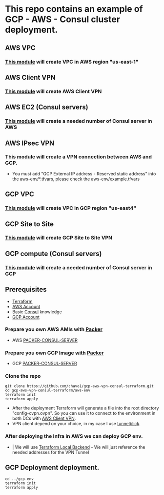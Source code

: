 # This repo contains an example of GCP - AWS - Consul cluster deployment.


## AWS VPC

### [This module](https://github.com/chavo1/aws-vpc-terraform) will create VPC in AWS region "us-east-1"

## AWS Client VPN

### [This module](https://github.com/chavo1/client-vpn-aws-terraform) will create AWS Client VPN

## AWS EC2 (Consul servers)

### [This module](https://github.com/chavo1/aws-consul-terraform-multi-region) will create a needed number of Consul server in AWS

## AWS IPsec VPN
### [This module](https://cloud.google.com/) will create a VPN connection between AWS and GCP.
- You must add "GCP External IP address - Reserved static address" into the aws-env/*.tfvars, please check the aws-env/example.tfvars

## GCP VPC

### [This module](https://github.com/chavo1/gcp-vpc) will create VPC in GCP region "us-east4"

## GCP Site to Site

### [This module](https://github.com/chavo1/gcp-aws-vpn) will create GCP Site to Site VPN

## GCP compute (Consul servers)

### [This module](https://github.com/chavo1/gcp-consul) will create a needed number of Consul server in GCP

## Prerequisites

- [Terraform](https://www.terraform.io/downloads.html)
- [AWS Account](https://aws.amazon.com/account/)
- Basic [Consul](https://www.consul.io/) knowledge
- [GCP Account](https://aws.amazon.com/account/)

### Prepare you own AWS AMIs with [Packer](https://www.packer.io/)
- AWS [PACKER-CONSUL-SERVER](https://github.com/chavo1/packer-consul-server)

### Prepare you own GCP Image with [Packer](https://www.packer.io/)
- GCP [PACKER-CONSUL-SERVER](https://github.com/chavo1/packer-consul-server-gcp)

### Clone the repo
```
git clone https://github.com/chavo1/gcp-aws-vpn-consul-terraform.git
cd gcp-aws-vpn-consul-terraform/aws-env
terraform init
terraform apply
```
- After the deployment Terraform will generate a file into the root directory "config-cvpn.ovpn". So you can use it to connect to the environment in both DCs with [AWS Client VPN](https://docs.aws.amazon.com/vpn/latest/clientvpn-admin/what-is.html). 
- VPN client depend on your choice, in my case I use [tunnelblick](https://tunnelblick.net/).

### After deploying the Infra in AWS we can deploy GCP env.
  - | We will use [Terraform Local Backend](https://www.terraform.io/docs/backends/types/local.html#example-reference) - We will just reference the needed addresses for the VPN Tunnel

## GCP Deployment deployment.
```
cd ../gcp-env
terraform init
terraform apply
```
